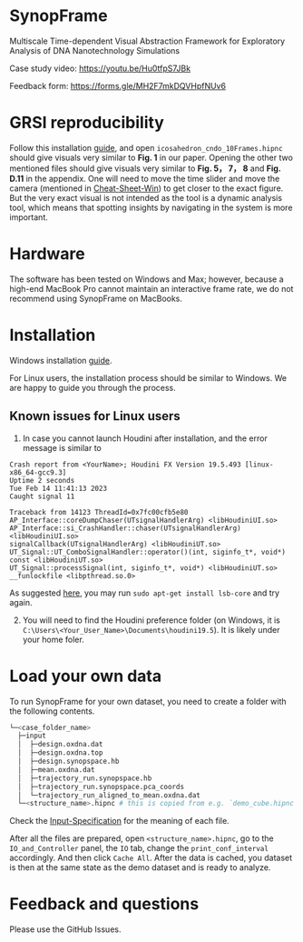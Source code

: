 # SynopFrame
Multiscale Time-dependent Visual Abstraction Framework for Exploratory Analysis of DNA Nanotechnology Simulations

Case study video: https://youtu.be/Hu0tfpS7JBk

Feedback form: https://forms.gle/MH2F7mkDQVHpfNUv6

# GRSI reproducibility 

Follow this installation [guide](https://github.com/nanovis/SynopFrame/blob/main/Install-Win.md), and open `icosahedron_cndo_10Frames.hipnc` should give visuals very similar to **Fig. 1** in our paper. Opening the other two mentioned files should give visuals very similar to **Fig. 5， 7， 8** and **Fig. D.11** in the appendix. One will need to move the time slider and move the camera (mentioned in [Cheat-Sheet-Win](https://github.com/nanovis/SynopFrame/blob/main/Cheat-Sheet-Win.md)) to get closer to the exact figure. But the very exact visual is not intended as the tool is a dynamic analysis tool, which means that spotting insights by navigating in the system is more important.

# Hardware 

The software has been tested on Windows and Max; however, because a high-end MacBook Pro cannot maintain an interactive frame rate, we do not recommend using SynopFrame on MacBooks.

# Installation

Windows installation [guide](https://github.com/nanovis/SynopFrame/blob/main/Install-Win.md). 

For Linux users, the installation process should be similar to Windows. We are happy to guide you through the process. 

## Known issues for Linux users

1. In case you cannot launch Houdini after installation, and the error message is similar to 

```
Crash report from <YourName>; Houdini FX Version 19.5.493 [linux-x86_64-gcc9.3]
Uptime 2 seconds
Tue Feb 14 11:41:13 2023
Caught signal 11

Traceback from 14123 ThreadId=0x7fc00cfb5e80
AP_Interface::coreDumpChaser(UTsignalHandlerArg) <libHoudiniUI.so>
AP_Interface::si_CrashHandler::chaser(UTsignalHandlerArg) <libHoudiniUI.so>
signalCallback(UTsignalHandlerArg) <libHoudiniUT.so>
UT_Signal::UT_ComboSignalHandler::operator()(int, siginfo_t*, void*) const <libHoudiniUT.so>
UT_Signal::processSignal(int, siginfo_t*, void*) <libHoudiniUT.so>
__funlockfile <libpthread.so.0>
```

As suggested [here](https://www.sidefx.com/forum/topic/81386/?page=4#post-358280), you may run `sudo apt-get install lsb-core` and try again. 

2. You will need to find the Houdini preference folder (on Windows, it is `C:\Users\<Your_User_Name>\Documents\houdini19.5`). It is likely under your home foler. 

# Load your own data

To run SynopFrame for your own dataset, you need to create a folder with the following contents. 

```bash
└─<case_folder_name>
  ├─input
  │  ├─design.oxdna.dat
  │  ├─design.oxdna.top
  │  ├─design.synopspace.hb
  │  ├─mean.oxdna.dat
  │  ├─trajectory_run.synopspace.hb
  │  ├─trajectory_run.synopspace.pca_coords
  │  └─trajectory_run_aligned_to_mean.oxdna.dat
  └─<structure_name>.hipnc # this is copied from e.g. `demo_cube.hipnc`
```

Check the [Input-Specification](https://github.com/nanovis/SynopFrame/blob/main/Input-Specification.md) for the meaning of each file. 

After all the files are prepared, open `<structure_name>.hipnc`, go to the `IO_and_Controller` panel, the `IO` tab, change the `print_conf_interval` accordingly. And then click `Cache All`. After the data is cached, you dataset is then at the same state as the demo dataset and is ready to analyze. 

# Feedback and questions 

Please use the GitHub Issues. 


